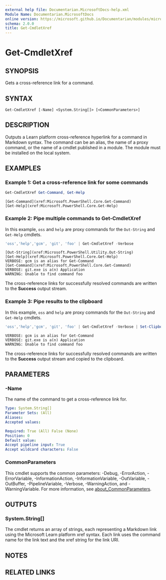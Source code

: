 ```yaml
---
external help file: Documentarian.MicrosoftDocs-help.xml
Module Name: Documentarian.MicrosoftDocs
online version: https://microsoft.github.io/Documentarian/modules/microsoftdocs/reference/cmdlets/get-cmdletxref
schema: 2.0.0
title: Get-CmdletXref
---
```


# Get-CmdletXref

## SYNOPSIS
Gets a cross-reference link for a command.

## SYNTAX

```
Get-CmdletXref [-Name] <System.String[]> [<CommonParameters>]
```

## DESCRIPTION

Outputs a Learn platform cross-reference hyperlink for a command in Markdown syntax. The command can
be an alias, the name of a proxy command, or the name of a cmdlet published in a module. The module
must be installed on the local system.

## EXAMPLES

### Example 1: Get a cross-reference link for some commands

```powershell
Get-CmdletXref Get-Command, Get-Help
```

```Output
[Get-Command](xref:Microsoft.PowerShell.Core.Get-Command)
[Get-Help](xref:Microsoft.PowerShell.Core.Get-Help)
```

### Example 2: Pipe multiple commands to Get-CmdletXref

In this example, `oss` and `help` are proxy commands for the `Out-String` and `Get-Help` cmdlets.

```powershell
'oss','help','gcm', 'git', 'foo' | Get-CmdletXref -Verbose
```

```Output
[Out-String](xref:Microsoft.PowerShell.Utility.Out-String)
[Get-Help](xref:Microsoft.PowerShell.Core.Get-Help)
VERBOSE: gcm is an alias for Get-Command
[Get-Command](xref:Microsoft.PowerShell.Core.Get-Command)
VERBOSE: git.exe is a(n) Application
WARNING: Unable to find command foo
```

The cross-reference links for successfully resolved commands are written to the **Success** output
stream.

### Example 3: Pipe results to the clipboard

In this example, `oss` and `help` are proxy commands for the `Out-String` and `Get-Help` cmdlets.

```powershell
'oss','help','gcm', 'git', 'foo' | Get-CmdletXref -Verbose | Set-Clipboard
```

```Output
VERBOSE: gcm is an alias for Get-Command
VERBOSE: git.exe is a(n) Application
WARNING: Unable to find command foo
```

The cross-reference links for successfully resolved commands are written to the **Success** output
stream and copied to the clipboard.

## PARAMETERS

### -Name

The name of the command to get a cross-reference link for.

```yaml
Type: System.String[]
Parameter Sets: (All)
Aliases:
Accepted values:

Required: True (All) False (None)
Position: 0
Default value:
Accept pipeline input: True
Accept wildcard characters: False
```

### CommonParameters

This cmdlet supports the common parameters: -Debug, -ErrorAction, -ErrorVariable,
-InformationAction, -InformationVariable, -OutVariable, -OutBuffer, -PipelineVariable, -Verbose,
-WarningAction, and -WarningVariable. For more information, see
[about_CommonParameters](http://go.microsoft.com/fwlink/?LinkID=113216).

## OUTPUTS

### System.String[]

The cmdlet returns an array of strings, each representing a Markdown link using the Microsoft Learn
platform xref syntax. Each link uses the command name for the link text and the xref string for the
link URI.

## NOTES

## RELATED LINKS
